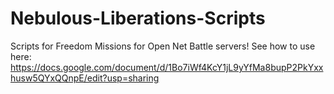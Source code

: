 # Nebulous-Liberations-Scripts
Scripts for Freedom Missions for Open Net Battle servers! See how to use here:
https://docs.google.com/document/d/1Bo7iWf4KcY1jL9yYfMa8bupP2PkYxxhusw5QYxQQnpE/edit?usp=sharing

